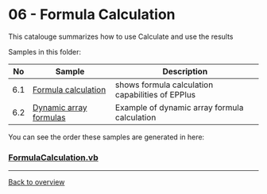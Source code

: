﻿# 06 - Formula Calculation
This catalouge summarizes how to use Calculate and use the results

Samples in this folder:

|No|Sample|Description|
|---|---|-----------------|
|6.1|[Formula calculation](<01-Formula calculation/Readme.md/>)| shows formula calculation capabilities of EPPlus|
|6.2|[Dynamic array formulas](<02-Array formulas/Readme.md/>)| Example of dynamic array formula calculation |
 
You can see the order these samples are generated in here:
### [FormulaCalculation.vb](FormulaCalculation.vb)

---
[Back to overview](..%2FReadme.md)
